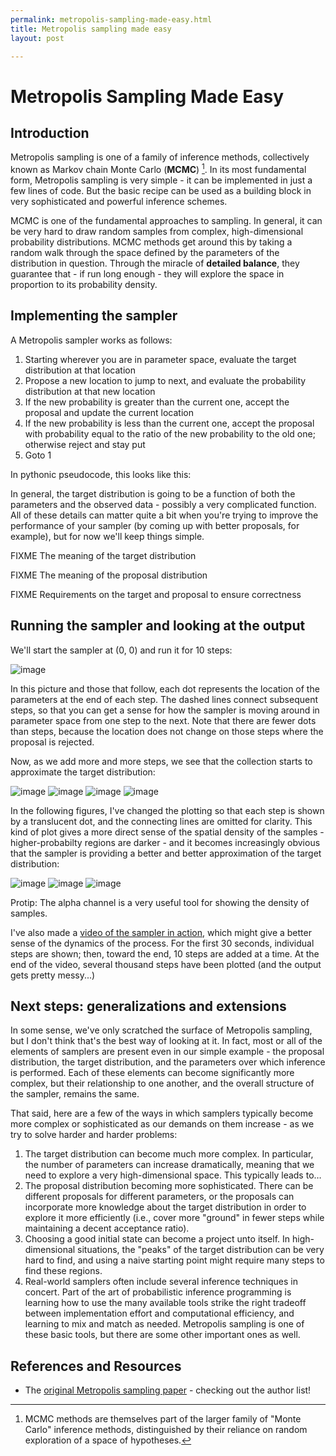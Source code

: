 ```yaml
---
permalink: metropolis-sampling-made-easy.html
title: Metropolis sampling made easy
layout: post

---
```


# Metropolis Sampling Made Easy

## Introduction
Metropolis sampling is one of a family of inference methods, collectively known as Markov chain Monte Carlo (**MCMC**) [^1].  In its most fundamental form, Metropolis sampling is very simple - it can be implemented in just a few lines of code. But the basic recipe can be used as a building block in very sophisticated and powerful inference schemes.

MCMC is one of the fundamental approaches to sampling. In general, it can be very hard to draw random samples from complex, high-dimensional probability distributions. MCMC methods get around this by taking a random walk through the space defined by the parameters of the distribution in question. Through the miracle of **detailed balance**, they guarantee that - if run long enough - they will explore the space in proportion to its probability density.

## Implementing the sampler
A Metropolis sampler works as follows:

1. Starting wherever you are in parameter space, evaluate the target distribution at that location
2. Propose a new location to jump to next, and evaluate the probability distribution at that new location
3. If the new probability is greater than the current one, accept the proposal and update the current location
4. If the new probability is less than the current one, accept the proposal with probability equal to the ratio of the new probability to the old one; otherwise reject and stay put
5. Goto 1

In pythonic pseudocode, this looks like this:

<script src="https://gist.github.com/1258210.js?file=gistfile1.py"></script>

In general, the target distribution is going to be a function of both the parameters and the observed data - possibly a very complicated function. All of these details can matter quite a bit when you're trying to improve the performance of your sampler (by coming up with better proposals, for example), but for now we'll keep things simple.

FIXME The meaning of the target distribution

FIXME The meaning of the proposal distribution

FIXME Requirements on the target and proposal to ensure correctness

## Running the sampler and looking at the output
We'll start the sampler at (0, 0) and run it for 10 steps:

![image](img/metropolis/out_1.png)

In this picture and those that follow, each dot represents the location of the parameters at the end of each step. The dashed lines connect subsequent steps, so that you can get a sense for how the sampler is moving around in parameter space from one step to the next. Note that there are fewer dots than steps, because the location does not change on those steps where the proposal is rejected.

Now, as we add more and more steps, we see that the collection starts to approximate the target distribution:

![image](img/metropolis/out_2.png)
![image](img/metropolis/out_3.png)
![image](img/metropolis/out_4.png)
![image](img/metropolis/out_5.png)

In the following figures, I've changed the plotting so that each step is shown by a translucent dot, and the connecting lines are omitted for clarity. This kind of plot gives a more direct sense of the spatial density of the samples - higher-probabilty regions are darker - and it becomes increasingly obvious that the sampler is providing a better and better approximation of the target distribution:

![image](img/metropolis/out_6.png)
![image](img/metropolis/out_7.png)
![image](img/metropolis/out_8.png)

Protip: The alpha channel is a very useful tool for showing the density of samples.

I've also made a [video of the sampler in action](http://www.youtube.com/watch?v=4I6TaYo9j_Y), which might give a better sense of the dynamics of the process. For the first 30 seconds, individual steps are shown; then, toward the end, 10 steps are added at a time. At the end of the video, several thousand steps have been plotted (and the output gets pretty messy...)

## Next steps: generalizations and extensions

In some sense, we've only scratched the surface of Metropolis sampling, but I don't think that's the best way of looking at it.  In fact, most or all of the elements of samplers are present even in our simple example - the proposal distribution, the target distribution, and the parameters over which inference is performed. Each of these elements can become significantly more complex, but their relationship to one another, and the overall structure of the sampler, remains the same.

That said, here are a few of the ways in which samplers typically become more complex or sophisticated as our demands on them increase - as we try to solve harder and harder problems:

1. The target distribution can become much more complex. In particular, the number of parameters can increase dramatically, meaning that we need to explore a very high-dimensional space. This typically leads to…
2. The proposal distribution becoming more sophisticated. There can be different proposals for different parameters, or the proposals can incorporate more knowledge about the target distribution in order to explore it more efficiently (i.e., cover more "ground" in fewer steps while maintaining a decent acceptance ratio).
3. Choosing a good initial state can become a project unto itself. In high-dimensional situations, the "peaks" of the target distribution can be very hard to find, and using a naive starting point might require many steps to find these regions.
4. Real-world samplers often include several inference techniques in concert. Part of the art of probabilistic inference programming is learning how to use the many available tools strike the right tradeoff between implementation effort and computational efficiency, and learning to mix and match as needed. Metropolis sampling is one of these basic tools, but there are some other important ones as well.

## References and Resources
- The [original Metropolis sampling paper](http://home.gwu.edu/~stroud/classics/Metropolis53.pdf) - checking out the author list!

[^1]: MCMC methods are themselves part of the larger family of "Monte Carlo" inference methods, 
      distinguished by their reliance on random exploration of a space of hypotheses.